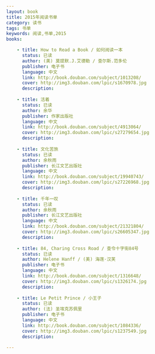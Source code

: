 ```yaml
---
layout: book
title: 2015年阅读书单
category: 读书
tags: 书单
keywords: 阅读,书单,2015
books: 

    - title: How to Read a Book / 如何阅读一本
      status: 已读
      author: (美) 莫提默.J.艾德勒 / 查尔斯.范多伦
      publisher: 电子书
      language: 中文
      link: http://book.douban.com/subject/1013208/
      cover: http://img3.douban.com/lpic/s1670978.jpg
      description: 
      
    - title: 活着
      status: 已读
      author: 余华
      publisher: 作家出版社
      language: 中文
      link: http://book.douban.com/subject/4913064/
      cover: http://img3.douban.com/lpic/s27279654.jpg
      description: 
      
    - title: 文化苦旅
      status: 已读
      author: 余秋雨 
      publisher: 长江文艺出版社
      language: 中文
      link: http://book.douban.com/subject/19940743/
      cover: http://img3.douban.com/lpic/s27226968.jpg
      description: 
      
    - title: 千年一叹
      status: 已读
      author: 余秋雨 
      publisher: 长江文艺出版社
      language: 中文
      link: http://book.douban.com/subject/21321804/
      cover: http://img3.douban.com/lpic/s26605347.jpg
      description: 
      
    - title: 84, Charing Cross Road / 查令十字街84号
      status: 已读
      author: Helene Hanff / (美) 海莲·汉芙
      publisher: 电子书
      language: 中文
      link: http://book.douban.com/subject/1316648/
      cover: http://img3.douban.com/lpic/s1326174.jpg
      description: 
      
    - title: Le Petit Prince / 小王子
      status: 已读
      author: (法) 圣埃克苏佩里
      publisher: 电子书
      language: 中文
      link: http://book.douban.com/subject/1084336/
      cover: http://img3.douban.com/lpic/s1237549.jpg
      description: 
      
---
```




